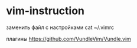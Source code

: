 # vim-instruction

заменить файл с настройками
cat ~/.vimrc

плагины
https://github.com/VundleVim/Vundle.vim

